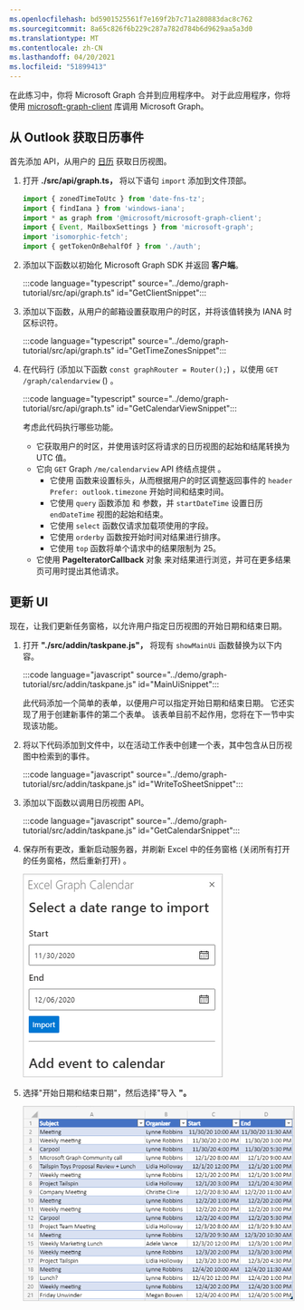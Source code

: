 ```yaml
---
ms.openlocfilehash: bd5901525561f7e169f2b7c71a280883dac8c762
ms.sourcegitcommit: 8a65c826f6b229c287a782d784b6d9629aa5a3d0
ms.translationtype: MT
ms.contentlocale: zh-CN
ms.lasthandoff: 04/20/2021
ms.locfileid: "51899413"
---
```

<!-- markdownlint-disable MD002 MD041 -->

在此练习中，你将 Microsoft Graph 合并到应用程序中。 对于此应用程序，你将使用 [microsoft-graph-client](https://github.com/microsoftgraph/msgraph-sdk-javascript) 库调用 Microsoft Graph。

## <a name="get-calendar-events-from-outlook"></a>从 Outlook 获取日历事件

首先添加 API，从用户的 [日历](https://docs.microsoft.com/graph/api/user-list-calendarview) 获取日历视图。

1. 打开 **./src/api/graph.ts，** 将以下语句 `import` 添加到文件顶部。

    ```typescript
    import { zonedTimeToUtc } from 'date-fns-tz';
    import { findIana } from 'windows-iana';
    import * as graph from '@microsoft/microsoft-graph-client';
    import { Event, MailboxSettings } from 'microsoft-graph';
    import 'isomorphic-fetch';
    import { getTokenOnBehalfOf } from './auth';
    ```

1. 添加以下函数以初始化 Microsoft Graph SDK 并返回 **客户端**。

    :::code language="typescript" source="../demo/graph-tutorial/src/api/graph.ts" id="GetClientSnippet":::

1. 添加以下函数，从用户的邮箱设置获取用户的时区，并将该值转换为 IANA 时区标识符。

    :::code language="typescript" source="../demo/graph-tutorial/src/api/graph.ts" id="GetTimeZonesSnippet":::

1. 在代码行 (添加以下函数 `const graphRouter = Router();`) ，以使用 `GET /graph/calendarview` () 。

    :::code language="typescript" source="../demo/graph-tutorial/src/api/graph.ts" id="GetCalendarViewSnippet":::

    考虑此代码执行哪些功能。

    - 它获取用户的时区，并使用该时区将请求的日历视图的起始和结尾转换为 UTC 值。
    - 它向 `GET` Graph `/me/calendarview` API 终结点提供 。
        - 它使用 函数来设置标头，从而根据用户的时区调整返回事件的 `header` `Prefer: outlook.timezone` 开始时间和结束时间。
        - 它使用 `query` 函数添加 和 参数，并 `startDateTime` 设置日历 `endDateTime` 视图的起始和结束。
        - 它使用 `select` 函数仅请求加载项使用的字段。
        - 它使用 `orderby` 函数按开始时间对结果进行排序。
        - 它使用 `top` 函数将单个请求中的结果限制为 25。
    - 它使用 **PageIteratorCallback** 对象 [](https://docs.microsoft.com/graph/sdks/paging)来对结果进行浏览，并可在更多结果页可用时提出其他请求。

## <a name="update-the-ui"></a>更新 UI

现在，让我们更新任务窗格，以允许用户指定日历视图的开始日期和结束日期。

1. 打开 **"./src/addin/taskpane.js"，** 将现有 `showMainUi` 函数替换为以下内容。

    :::code language="javascript" source="../demo/graph-tutorial/src/addin/taskpane.js" id="MainUiSnippet":::

    此代码添加一个简单的表单，以便用户可以指定开始日期和结束日期。 它还实现了用于创建新事件的第二个表单。 该表单目前不起作用，您将在下一节中实现该功能。

1. 将以下代码添加到文件中，以在活动工作表中创建一个表，其中包含从日历视图中检索到的事件。

    :::code language="javascript" source="../demo/graph-tutorial/src/addin/taskpane.js" id="WriteToSheetSnippet":::

1. 添加以下函数以调用日历视图 API。

    :::code language="javascript" source="../demo/graph-tutorial/src/addin/taskpane.js" id="GetCalendarSnippet":::

1. 保存所有更改，重新启动服务器，并刷新 Excel 中的任务窗格 (关闭所有打开的任务窗格，然后重新打开) 。

    ![导入表单的屏幕截图](images/get-calendar-view-ui.png)

1. 选择"开始日期和结束日期"，然后选择"导入 **"。**

    ![事件表的屏幕截图](images/calendar-view-table.png)
